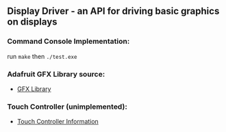 ## Display Driver - an API for driving basic graphics on displays

### Command Console Implementation:
run `make` then `./test.exe`

### Adafruit GFX Library source:
- [GFX Library](https://github.com/adafruit/Adafruit-GFX-Library)

### Touch Controller (unimplemented):
- [Touch Controller Information](http://www.lysator.liu.se/~kjell-e/embedded/doc8091.pdf)

